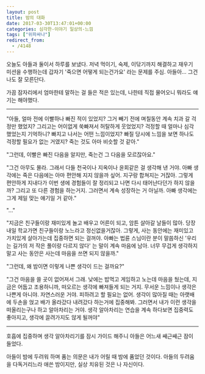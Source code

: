 ```yaml
---
layout: post
title: 밤의 대화
date: 2017-03-30T13:47:01+00:00
categories: 심각한-이야기 일상의-느낌
tags: ["위파싸나"]
redirect_from:
  - /4148
---
```


오늘도 아들과 둘이서 하루를 보냈다. 저녁 먹이기, 숙제, 이닦기까지 해결하고 재우기 미션을 수행하는데 갑자기 '죽으면 어떻게 되는건가요' 라는 문제를 주심. 아들아... 그건 나도 잘 모른단다.

가끔 잠자리에서 엄마한테 말하는 걸 들은 적은 있는데, 나한테 직접 물어오니 뭐라도 얘기는 해야했다.

---

"아들, 얼마 전에 이빨하나 빠진 적이 있었지? 그거 빼기 전에 며칠동안 계속 치과 갈 걱정만 했었지? 그리고는 어이없게 쑥빠져서 허탈하게 웃었었지? 걱정할 때 얼마나 심각했었는지 기억하니? 빠지고 나서는 어떤 느낌이었지? 빠질 당시에 느낌을 보면 하나도 걱정할 필요가 없는 거였지? 죽는 것도 아마 비슷할 것 같아."

"그런데, 이빨은 빠진 다음을 알지만, 죽는건 그 다음을 모르잖아요."

"그건 아무도 몰라. 그래서 다들 천국이나 지옥이나 윤회같은 걸 생각해 낸 거야. 아빠 생각에는 죽은 다음에는 아마 편안해 지지 않을까 싶어. 지구랑 합쳐지는 거잖아. 그렇게 편안하게 지내다가 이번 생에 경험들이 잘 정리되고 나면 다시 태어난다던가 하지 않을까? 그리고 또 다른 경험을 하는거지. 그러면서 계속 성장하는 거 아닐까. 아빠 생각에는 그게 제일 맞는 얘기일 거 같아."

"..."

"지금은 친구들이랑 재미있게 놀고 배우고 어른이 되고, 암튼 살아갈 날들이 많아. 당장 내일 학교가면 친구들이랑 노느라고 정신없을거잖아. 그렇게, 사는 동안에는 재미있고 가치있게 살아가는데 집중하면 되는 걸꺼야. 아빠는 법륜 스님이란 분이 말씀하신 '우리는 길가의 저 작은 풀이랑 다르지 않다' 는 말이 계속 마음에 남아. 너무 무겁게 생각하지 말고 사는 동안은 사는데 마음을 쓰면 되지 않을까."

"그런데, 왜 밤이면 이렇게 나쁜 생각이 드는 걸까요?"

"그건 마음을 쓸 곳이 없어져서 그래. 낮에는 밥먹고 게임하고 노는데 마음을 뒀는데, 지금은 어둡고 조용하니까, 떠오르는 생각에 빠져들게 되는 거지. 무서운 느낌이나 생각은 나쁜게 아니야. 자연스러운 거야. 피하려고 할 필요는 없어. 생각이 많아질 때는 아랫배에 두손을 얹고 배가 올라갔다 내려갔다 하는거에 집중해봐. 그러면서 내가 이런 생각을 떠올리는구나 하고 알아차리는 거야. 생각 알아차리는 연습을 계속 하다보면 집중력도 좋아지고, 생각에 끌려가지도 않게 될꺼야"

---

호흡에 집중하며 생각 알아차리기를 잠시 가이드 해주니 아들은 어느새 쌔근쌔근 잠이 들었다.

아들이 밤에 두려워 하며 품는 의문은 내가 어릴 때 밤에 품었던 것이다. 아들의 두려움을 다독거리느라 애쓴 밤이지만, 실상 치유된 것은 나 자신이다.
<div id=comments>
</div>
